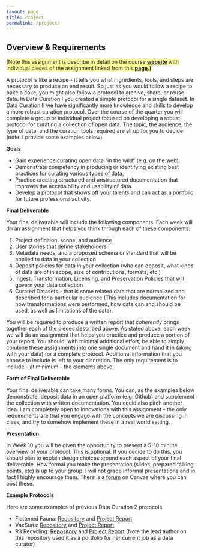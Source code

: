 ```yaml
---
layout: page
title: Project
permalink: /project/
---
```

<h2>Overview &amp; Requirements</h2>
<p>
    <span style="background-color: #999999;">
        <span style="background-color: #ffff99;">(Note this assignment is describe in detail on the course <strong>
                <a style="background-color: #ffff99;" href="https://norlab.github.io/LIS-546-SPR2021/project/" target="_blank" rel="noopener">website</a>
            </strong> with individual pieces of the assignment linked from this <strong>
                <a class="instructure_file_link inline_disabled" href="https://norlab.github.io/LIS-546-SPR2021/assignments/" target="_blank" rel="noopener">page</a>.)
            </strong></span>
    </span>
</p>
<p>A protocol is like a recipe - it tells you what ingredients, tools, and steps are necessary to produce an end result. So just as you would follow a recipe to bake a cake, you might also follow a protocol to archive, share, or reuse data.&nbsp;In Data Curation I you created a simple protocol for a single dataset. In Data Curation II we have significantly more knowledge and skills to develop a more robust curation protocol. Over the course of the quarter you will complete a group or individual project focused on developing a robust protocol for curating a collection of open data. The topic, the audience, the type of data, and the curation tools required are all up for you to decide (note: I provide some examples below).&nbsp;</p>
<p><strong>Goals</strong></p>
<ul>
    <li>Gain experience curating open data &ldquo;in the wild&rdquo; (e.g.&nbsp;on the web).</li>
    <li>Demonstrate competency in producing or identifying existing best practices for curating various types of data.</li>
    <li>Practice creating structured and unstructured documentation that improves the accessibility and usability of data.</li>
    <li>Develop a protocol that shows off your talents and can act as a portfolio for future professional activity.</li>
</ul>
<p><strong>Final Deliverable</strong></p>
<p>Your final deliverable will include the following components. Each week will do an assignment that helps you think through each of these components:</p>
<ol style="list-style-type: decimal;">
    <li>Project definition, scope, and audience</li>
    <li>User stories that define stakeholders</li>
    <li>Metadata needs, and a proposed schema or standard that will be applied to data in your collection</li>
    <li>Deposit policies for data in your collection (who can deposit, what kinds of data are of in scope, size of contributions, formats, etc.)</li>
    <li>Ingest, Transformation, Licensing, and Preservation Policies that will govern your data collection</li>
    <li>Curated Datasets - that is some related data that are normalized and described for a particular audience (This includes documentation for how transformations were performed, how data can and should be used, as well as limitations of the data).</li>
</ol>
<p>You will be required to produce a written report that <em>coherently</em> brings together each of the pieces described above. As stated above, each week we will do an assignment that helps you practice and produce a portion of your report. You should, with minimal additional effort, be able to simply combine these assignments into one single document and hand it in (along with your data) for a complete protocol.&nbsp;Additional information that you choose to include is left to your discretion. The only requirement is to include - at minimum - the elements above.</p>
<p><strong>Form of Final Deliverable</strong></p>
<p>Your final deliverable can take many forms. You can, as the examples below demonstrate, deposit data in an open platform (e.g.&nbsp;Github) and supplement the collection with written documentation. You could also pitch another idea. I am completely open to innovations with this assignment - the only requirements are that you engage with the concepts we are discussing in class, and try to somehow implement these in a real world setting.</p>
<p><strong>Presentation</strong></p>
<p>In Week 10 you will be given the opportunity to present a 5-10 minute overview of your protocol. This is optional. If you decide to do this, you should plan to explain design choices around each aspect of your final deliverable. How formal you make the presentation (slides, prepared talking points, etc) is up to your group. I will not grade informal presentations and in fact I highly encourage them. There is a <a href="https://canvas.uw.edu/courses/1465297/discussion_topics/6135516" data-api-endpoint="https://canvas.uw.edu/api/v1/courses/1465297/discussion_topics/6135516" data-api-returntype="Discussion">forum</a> on Canvas where you can post these.</p>
<p><strong>Example Protocols</strong></p>
<p>Here are some examples of previous Data Curation 2 protocols:</p>
<ul>
    <li>Flattened Fauna: <a href="https://github.com/amckennafoster/flattenedfauna">Repository</a> and <a href="https://flattenedfauna.gitbook.io/practice-space/-Lf0sbd1cy0sxUG-f_Sa/">Project Report</a>
    </li>
    <li>VaxStats: <a href="https://github.com/kthrog/VaxStats">Repository</a> and <a href="https://vaxstats.gitbook.io/vax-stats/">Project Report</a>
    </li>
    <li>R3 Recycling: <a href="https://github.com/RochelleLundy/INFX-551-Spring2017/tree/master/r3Recycling">Repository</a> and <a href="https://rochellelundy.gitbooks.io/r3-recycling-repository/content/">Project Report</a> (Note the lead author on this repository used it as a portfolio for her current job as a data curator)&nbsp;</li>
</ul>
